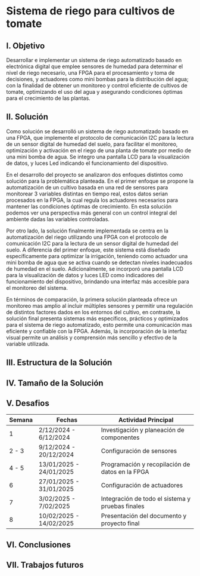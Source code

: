 # Sistema de riego para cultivos de tomate
## I. **Objetivo**
Desarrollar e implementar un sistema de riego automatizado basado en electrónica digital que emplee sensores de humedad para determinar el nivel de riego necesario, una FPGA para el procesamiento y toma de decisiones, y actuadores como mini bombas para la distribución del agua; con la finalidad de obtener un monitoreo y control eficiente de cultivos de tomate, optimizando el uso del agua y asegurando condiciones óptimas para el crecimiento de las plantas. 
## II. **Solución**
Como solución se desarrolló un sistema de riego automatizado basado en una FPGA, que implemente el protocolo de comunicación I2C para la lectura de un sensor digital de humedad del suelo, para facilitar el monitoreo, optimización y activación en el riego de una planta de tomate por medio de una mini bomba de agua. Se integro una pantalla LCD para la visualización de datos, y luces Led indicando el funcionamiento del dispositivo.

En el desarrollo del proyecto se analizaron dos enfoques distintos como solución para la problemática planteada. En el primer enfoque se propone la automatización de un cultivo basada en una red de sensores para monitorear 3 variables distintas en tiempo real, estos datos serian procesados en la FPGA, la cual regula los actuadores necesarios para mantener las condiciones óptimas de crecimiento. En esta solución podemos ver una perspectiva más general con un control integral del ambiente dadas las variables controladas.

Por otro lado, la solución finalmente implementada se centra en la automatización del riego utilizando una FPGA con el protocolo de comunicación I2C para la lectura de un sensor digital de humedad del suelo. A diferencia del primer enfoque, este sistema está diseñado específicamente para optimizar la irrigación, teniendo como actuador una mini bomba de agua que se activa cuando se detectan niveles inadecuados de humedad en el suelo. Adicionalmente, se incorporó una pantalla LCD para la visualización de datos y luces LED como indicadores del funcionamiento del dispositivo, brindando una interfaz más accesible para el monitoreo del sistema.

En términos de comparación, la primera solución planteada ofrece un monitoreo mas amplio al incluir múltiples sensores y permitir una regulación de distintos factores dados en los entornos del cultivo, en contraste, la solución final presenta sistemas más específicos, prácticos y optimizados para el sistema de riego automatizado, esto permite una comunicación mas eficiente y confiable con la FPGA. Además, la incorporación de la interfaz visual permite un análisis y comprensión más sencillo y efectivo de la variable utilizada.

## III. **Estructura de la Solución**
## IV. **Tamaño de la Solución**
## V. **Desafios**
| Semana | Fechas                  | Actividad Principal                         |
|--------|-------------------------|---------------------------------------------|
| 1      |   2/12/2024 - 6/12/2024     | Investigación y planeación de componentes |
| 2 - 3  |   9/12/2024 - 20/12/2024    | Configuración de sensores                 |
| 4 - 5  |   13/01/2025 - 24/01/2025   | Programación y recopilación de datos en la FPGA |
| 6      |   27/01/2025 - 31/01/2025   | Configuración de actuadores               |
| 7      |   3/02/2025 - 7/02/2025     | Integración de todo el sistema y pruebas finales |
| 8      |   10/02/2025 - 14/02/2025   | Presentación del documento y proyecto final
## VI. **Conclusiones**
## VII. **Trabajos futuros**

